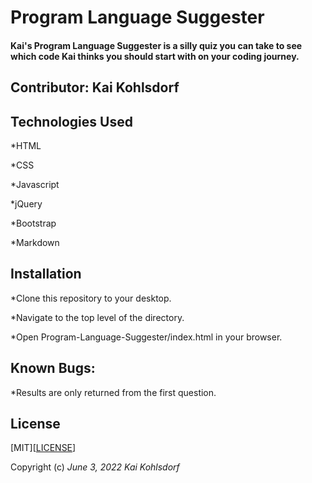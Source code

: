 # Program Language Suggester

#### Kai's Program Language Suggester is a silly quiz you can take to see which code Kai thinks you should start with on your coding journey.

## Contributor: Kai Kohlsdorf

## Technologies Used

*HTML

*CSS

*Javascript

*jQuery

*Bootstrap

*Markdown

## Installation

*Clone this repository to your desktop.

*Navigate to the top level of the directory.

*Open Program-Language-Suggester/index.html in your browser.

## Known Bugs: 

*Results are only returned from the first question.

## License
[MIT][<a href=https://github.com/KaiKohlsdorf/Program-Language-Suggester/blob/main/LICENSE>LICENSE</a>]

Copyright (c) _June 3, 2022_ _Kai Kohlsdorf_
